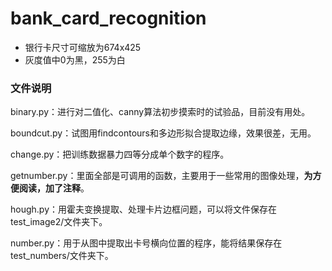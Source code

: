 # bank_card_recognition

* 银行卡尺寸可缩放为674x425
* 灰度值中0为黑，255为白

### 文件说明

binary.py：进行对二值化、canny算法初步摸索时的试验品，目前没有用处。

boundcut.py：试图用findcontours和多边形拟合提取边缘，效果很差，无用。

change.py：把训练数据暴力四等分成单个数字的程序。

getnumber.py：里面全部是可调用的函数，主要用于一些常用的图像处理，**为方便阅读，加了注释**。

hough.py：用霍夫变换提取、处理卡片边框问题，可以将文件保存在test_image2/文件夹下。

number.py：用于从图中提取出卡号横向位置的程序，能将结果保存在test_numbers/文件夹下。

